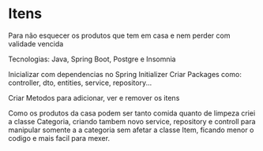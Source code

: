 # Itens
Para não esquecer os produtos que tem em casa e nem perder com validade vencida

Tecnologias: Java, Spring Boot, Postgre e Insomnia

Inicializar com dependencias no Spring Initializer
Criar Packages como: controller, dto, entities, service, repository...

Criar Metodos para adicionar, ver e remover os itens

Como os produtos da casa podem ser tanto comida quanto de limpeza criei a classe Categoria, criando tambem novo service, repository e controll para manipular somente a a categoria sem afetar a classe Item, ficando menor o codigo e mais facil para mexer.
